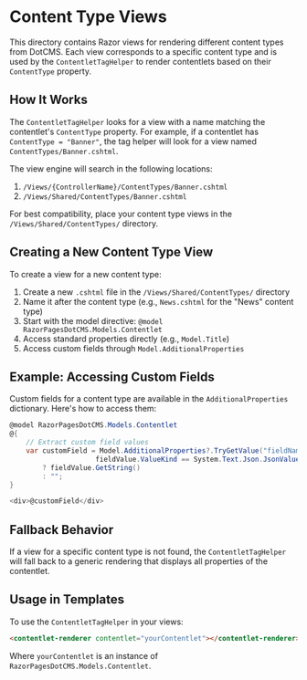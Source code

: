 # Content Type Views

This directory contains Razor views for rendering different content types from DotCMS. Each view corresponds to a specific content type and is used by the `ContentletTagHelper` to render contentlets based on their `ContentType` property.

## How It Works

The `ContentletTagHelper` looks for a view with a name matching the contentlet's `ContentType` property. For example, if a contentlet has `ContentType = "Banner"`, the tag helper will look for a view named `ContentTypes/Banner.cshtml`.

The view engine will search in the following locations:
1. `/Views/{ControllerName}/ContentTypes/Banner.cshtml`
2. `/Views/Shared/ContentTypes/Banner.cshtml`

For best compatibility, place your content type views in the `/Views/Shared/ContentTypes/` directory.

## Creating a New Content Type View

To create a view for a new content type:

1. Create a new `.cshtml` file in the `/Views/Shared/ContentTypes/` directory
2. Name it after the content type (e.g., `News.cshtml` for the "News" content type)
3. Start with the model directive: `@model RazorPagesDotCMS.Models.Contentlet`
4. Access standard properties directly (e.g., `Model.Title`)
5. Access custom fields through `Model.AdditionalProperties`

## Example: Accessing Custom Fields

Custom fields for a content type are available in the `AdditionalProperties` dictionary. Here's how to access them:

```csharp
@model RazorPagesDotCMS.Models.Contentlet
@{
    // Extract custom field values
    var customField = Model.AdditionalProperties?.TryGetValue("fieldName", out var fieldValue) == true && 
                     fieldValue.ValueKind == System.Text.Json.JsonValueKind.String
        ? fieldValue.GetString()
        : "";
}

<div>@customField</div>
```

## Fallback Behavior

If a view for a specific content type is not found, the `ContentletTagHelper` will fall back to a generic rendering that displays all properties of the contentlet.

## Usage in Templates

To use the `ContentletTagHelper` in your views:

```html
<contentlet-renderer contentlet="yourContentlet"></contentlet-renderer>
```

Where `yourContentlet` is an instance of `RazorPagesDotCMS.Models.Contentlet`.
